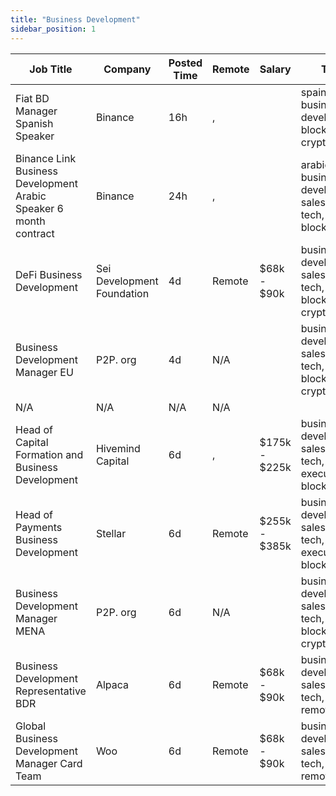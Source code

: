 ```yaml
---
title: "Business Development"
sidebar_position: 1
---
```


| Job Title | Company | Posted Time | Remote | Salary | Tags | Apply Link |
|-----------|---------|-------------|--------|--------|------|------------|
| Fiat BD Manager Spanish Speaker | Binance | 16h | , |  | spain, business development, blockchain, crypto | [Apply](https://web3.career/fiat-bd-manager-spanish-speaker-binance/103644) |
| Binance Link Business Development Arabic Speaker 6 month contract | Binance | 24h | , |  | arabic, business development, sales, non tech, blockchain | [Apply](https://web3.career/binance-link-business-development-arabic-speaker-6-month-contract-binance/103618) |
| DeFi Business Development | Sei Development Foundation | 4d | Remote | $68k - $90k | business development, sales, non tech, blockchain, crypto | [Apply](https://web3.career/defi-business-development-seidevelopmentfoundation/103516) |
| Business Development Manager EU | P2P. org | 4d | N/A |  | business development, sales, non tech, blockchain, crypto | [Apply](https://web3.career/business-development-manager-eu-p2p-org/103477) |
| N/A | N/A | N/A | N/A |  |  | [Apply](https://web3.career/metana) |
| Head of Capital Formation and Business Development | Hivemind Capital | 6d | , | $175k - $225k | business development, sales, non tech, executive, blockchain | [Apply](https://web3.career/head-of-capital-formation-and-business-development-hivemindcapital/103378) |
| Head of Payments Business Development | Stellar | 6d | Remote | $255k - $385k | business development, sales, non tech, executive, blockchain | [Apply](https://web3.career/head-of-payments-business-development-stellar/97571) |
| Business Development Manager MENA | P2P. org | 6d | N/A |  | business development, sales, non tech, blockchain, crypto | [Apply](https://web3.career/business-development-manager-mena-p2p-org/103289) |
| Business Development Representative BDR | Alpaca | 6d | Remote | $68k - $90k | business development, sales, non tech, crypto, remote | [Apply](https://web3.career/business-development-representative-bdr-alpaca/102460) |
| Global Business Development Manager Card Team | Woo | 6d | Remote | $68k - $90k | business development, sales, non tech, crypto, remote | [Apply](https://web3.career/global-business-development-manager-card-team-woo/95645) |
